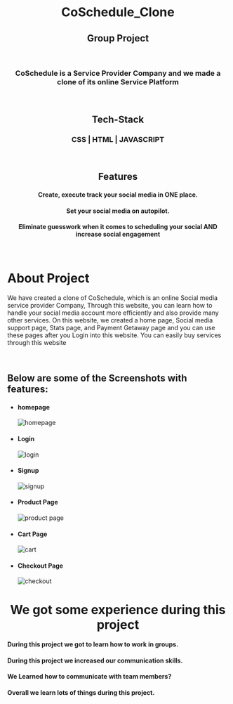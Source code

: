<h1 align="center">CoSchedule_Clone</h1>
<h2 align="center">Group Project</h2>
<br>
<h3 align="center">CoSchedule is a Service Provider Company and we made a clone of its online Service Platform</h3>
<br>
<h2 align="center">Tech-Stack</h2>
<h3 align="center">CSS | HTML | JAVASCRIPT</h3>

<br>
<h2 align="center">Features</h2>
<h4 align="center">Create, execute track your social media in ONE place.</h4>
<h4 align="center">Set your social media on autopilot.</h4>
<h4 align="center">Eliminate guesswork when it comes to scheduling your social AND increase social engagement</h4>
<br>

<h1>About Project</h1>
<p>We have created a clone of  CoSchedule, which is an online Social media service provider Company, Through this website, you can learn how to handle your social media account more efficiently and also provide many other services. On this website, we created a home page, Social media support page, Stats page, and Payment Getaway page and you can use these pages after you Login into this website. You can easily buy services through this website 
</p>
<br>

## Below are some of the Screenshots with features:
<ul>
    <li>
     <div>
         <h4>homepage</h4>
         <img src="https://i.postimg.cc/4ykjsJts/Screenshot-20230123-115844.png" alt=" homepage"/>
     </div>
    </li>
    <li>
     <div>
         <h4>Login </h4>
         <img src="https://i.postimg.cc/j5FdXnGv/Screenshot-20230123-115651.png" alt="login"/>
     </div>
    </li> 
    <li>
     <div>
         <h4>Signup</h4>
         <img src="https://i.postimg.cc/3RdDYhhS/Screenshot-20230123-115630.png" alt="signup"/>
     </div>
    </li> 
    <li>
     <div>
         <h4>Product Page</h4>
         <img src="https://i.postimg.cc/cLxCdWMR/Screenshot-20230123-115615.png" alt="product page"/>
     </div>
    </li> 
    <li>
     <div>
         <h4>Cart Page</h4>
         <img src="https://i.postimg.cc/KjbFQ70P/Screenshot-20230123-115801.png" alt="cart"/>
     </div>
    </li> 
    <li>
     <div>
         <h4>Checkout Page</h4>
         <img src="https://i.postimg.cc/j5HYWwRL/Screenshot-20230123-115819.png" alt="checkout"/>
     </div>
    </li> 

</ul>
<h1  align="center">We got some experience during this project</h1>
<h4>During this project we got to learn how to work in groups.</h4>
<h4>During this project we increased our communication skills.</h4>
<h4>We Learned how to communicate with team members?</h4>
<h4>Overall we learn lots of things during this project.</h4>

